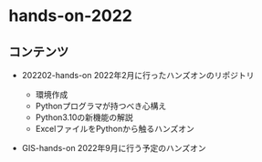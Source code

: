 # hands-on-2022

## コンテンツ

- 202202-hands-on
    2022年2月に行ったハンズオンのリポジトリ
    - 環境作成
    - Pythonプログラマが持つべき心構え
    - Python3.10の新機能の解説
    - ExcelファイルをPythonから触るハンズオン

- GIS-hands-on
    2022年9月に行う予定のハンズオン


